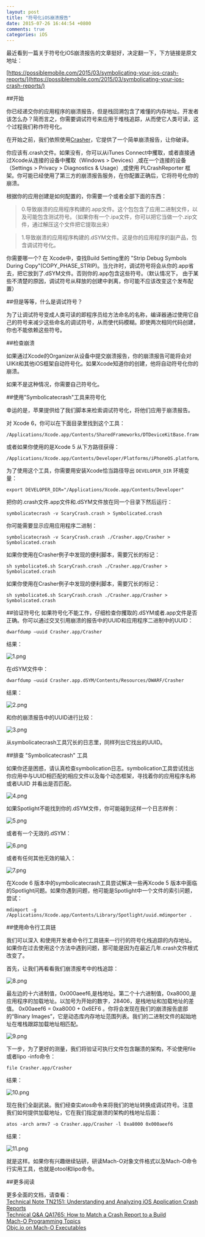 ```yaml
---
layout: post
title: "符号化iOS崩溃报告"
date: 2015-07-26 16:44:54 +0800
comments: true
categories: iOS
---
```


最近看到一篇关于符号化iOS崩溃报告的文章挺好，决定翻一下，下方链接是原文地址：  

[https://possiblemobile.com/2015/03/symbolicating-your-ios-crash-reports/](https://possiblemobile.com/2015/03/symbolicating-your-ios-crash-reports/)    

##开始

你已经递交你的应用程序的崩溃报告，但是栈回溯包含了难懂的内存地址。开发者该怎么办？简而言之，你需要调试符号来应用于堆栈追踪，从而使它人类可读，这个过程我们称作符号化。

在开始之前，我们依照使用[Crasher](https://github.com/chaledoubleencore/Crasher)，它提供了一个简单崩溃报告，让你破译。

你应该有.crash文件。如果没有，你可以从iTunes Connect中攫取，或者直接通过Xcode从连接的设备中攫取（Windows > Devices）,或在一个连接的设备（Settings > Privacy > Diagnostics & Usage）,或使用 PLCrashReporter 框架。你可能已经使用了第三方的崩溃报告服务，在你配置正确后，它将符号化你的崩溃。

根据你的应用创建是如何配置的，你需要一个或者全部下面的东西：

>0.导致崩溃的应用程序构建的.app文件。这个包包含了应用二进制文件，以及可能包含测试符号。（如果你有一个.ipa文件，你可以把它当做一个.zip文件，通过解压这个文件把它提取出来）

>1.导致崩溃的应用程序构建的.dSYM文件。这是你的应用程序的副产品，包含调试符号化。  

你需要哪一个? 在 Xcode中，查找Build Setting里的 "Strip Debug Symbols During Copy"(COPY_PHASE_STRIP)。当允许时，调试符号将会从你的.app省去，把它放到了.dSYM文件。否则你的.app包含这些符号。（默认情况下， 由于某些不清楚的原因，调试符号从释放的创建中剥离，你可能不应该改变这个发布配置）  

##但是等等，什么是调试符号？

为了让调试符号变成人类可读的即程序员给方法命名的名称，编译器通过使用它自己的符号来减少这些命名的调试符号，从而使代码模糊。即使两次相同代码创建，你也不能依赖这些符号。

##检查崩溃

如果通过Xcode的Organizer从设备中提交崩溃报告，你的崩溃报告可能将会对UIKit和其他iOS框架自动符号化。如果Xcode知道你的创建，他将自动符号化你的崩溃。

如果不是这种情况，你需要自己符号化。

##使用"Symbolicatecrash"工具来符号化

幸运的是，苹果提供给了我们脚本来检索调试符号化，将他们应用于崩溃报告。

对 Xcode 6，你可以在下面目录里找到这个工具：    

```
/Applications/Xcode.app/Contents/SharedFrameworks/DTDeviceKitBase.framework/Versions/Current/Resources/symbolicatecrash
```

或者如果你使用的是Xcode 5 从下方路径获得：  

```
/Applications/Xcode.app/Contents/Developer/Platforms/iPhoneOS.platform/Developer/Library/PrivateFrameworks/DTDeviceKitBase.framework/Versions/Current/Resources/symbolicatecrash
```

为了使用这个工具，你需要用安装Xcode恰当路径导出 ```DEVELOPER_DIR``` 环境变量：  

```
export DEVELOPER_DIR="/Applications/Xcode.app/Contents/Developer"  
```

把你的.crash文件.app文件和.dSYM文件放在同一个目录下然后运行：  

```
symbolicatecrash -v ScaryCrash.crash > Symbolicated.crash
```

你可能需要显示应用应用程序二进制：  

```
symbolicatecrash -v ScaryCrash.crash ./Crasher.app/Crasher > Symbolicated.crash
```
如果你使用在Crasher例子中发现的便利脚本，需要冗长的标记：  

```
sh symbolicate6.sh ScaryCrash.crash ./Crasher.app/Crasher > Symbolicated.crash
```

如果你使用在Crasher例子中发现的便利脚本，需要冗长的标记：  

```
sh symbolicate6.sh ScaryCrash.crash ./Crasher.app/Crasher > Symbolicated.crash
```

##验证符号化
如果符号化不能工作，仔细检查你攫取的.dSYM或者.app文件是否正确。你可以通过交叉引用崩溃的报告中的UUID和应用程序二进制中的UUID：

```
dwarfdump –uuid Crasher.app/Crasher
```  
结果：  

![1.png](/images/fu-hao-hua-ni-de-ios-beng-kui-bao-gao/1.png)  


在dSYM文件中：  

```
dwarfdump –uuid Crasher.app.dSYM/Contents/Resources/DWARF/Crasher
```  

结果：  

![2.png](/images/fu-hao-hua-ni-de-ios-beng-kui-bao-gao/2.png)  

和你的崩溃报告中的UUID进行比较：  

![3.png](/images/fu-hao-hua-ni-de-ios-beng-kui-bao-gao/3.png)   

从symbolicatecrash工具冗长的日志里，同样列出它找出的UUID。

##排查 "Symbolicatecrash" 工具

如果你还是困惑，请认真检查symbolication日志。symbolication工具尝试找出你应用中与UUID相匹配的相应文件以及每个动态框架，寻找着你的应用程序名称或者UUID 并看出是否匹配。  

![4.png](/images/fu-hao-hua-ni-de-ios-beng-kui-bao-gao/4.png)  

如果Spotlight不能找到你的.dSYM文件，你可能碰到这样一个日志样例：  

![5.png](/images/fu-hao-hua-ni-de-ios-beng-kui-bao-gao/5.png)  

或者有一个无效的.dSYM：  

![6.png](/images/fu-hao-hua-ni-de-ios-beng-kui-bao-gao/6.png)  

或者有任何其他无效的输入：  

![7.png](/images/fu-hao-hua-ni-de-ios-beng-kui-bao-gao/7.png)  

在Xcode 6 版本中的symbolicatecrash工具尝试解决一些再Xcode 5 版本中面临的Spotlight问题。如果你遇到问题，他可能是Spotlight中一个文件的索引问题，尝试：

```
mdimport -g /Applications/Xcode.app/Contents/Library/Spotlight/uuid.mdimporter . 
```

##使用命令行工具链

我们可以深入 和使用开发者命令行工具链来一行行的符号化栈追踪的内存地址。如果你在过去使用这个方法中遇到问题，那可能是因为在最近几年.crash文件根式改变了。

首先，让我们再看看我们崩溃报考中的栈追踪：  

![8.png](/images/fu-hao-hua-ni-de-ios-beng-kui-bao-gao/8.png)   

最左边的十六进制值，0x000aeef6,是栈地址。第二个十六进制值，0xa8000,是应用程序的加载地址。以加号为开始的数字，28406，是栈地址和加载地址的差值。 0x00aeef6 = 0xa8000 + 0x6EF6
。你将会发现在我们的崩溃报告底部的“Binary Images”，它是动态库内存地址范围列表。我们的二进制文件的起始地址在堆栈跟踪加载地址相匹配。  

![9.png](/images/fu-hao-hua-ni-de-ios-beng-kui-bao-gao/9.png)   

下一步，为了更好的测量，我们将验证可执行文件包含蹦溃的架构，不论使用file或者lipo -info命令：

```
file Crasher.app/Crasher
```  

结果：  

![10.png](/images/fu-hao-hua-ni-de-ios-beng-kui-bao-gao/10.png)  

现在我们全副武装。我们经查实atos命令来将我们的地址转换成调试符号。注意我们如何提供加载地址，它在我们指定崩溃的架构的栈地址后面：  

```
atos -arch armv7 -o Crasher.app/Crasher -l 0xa8000 0x000aeef6  
```

结果：  

![11.png](/images/fu-hao-hua-ni-de-ios-beng-kui-bao-gao/11.png)  

就是这样。如果你有兴趣继续钻研，研读Mach-O对象文件格式以及Mach-O命令行实用工具，也就是otool和lipo命令。  

##更多阅读

更多全面的文档，请查看：  
[Technical Note TN2151: Understanding and Analyzing iOS Application Crash Reports](https://developer.apple.com/library/ios/technotes/tn2151/_index.html#//apple_ref/doc/uid/DTS40008184)  
[Technical Q&A QA1765: How to Match a Crash Report to a Build](https://developer.apple.com/library/ios/qa/qa1765/_index.html#//apple_ref/doc/uid/DTS40012196)  
[Mach-O Programming Topics](https://developer.apple.com/library/mac/documentation/DeveloperTools/Conceptual/MachOTopics/0-Introduction/introduction.html)  
[Objc.io on Mach-O Executables](http://www.objc.io/issues/6-build-tools/mach-o-executables/)


